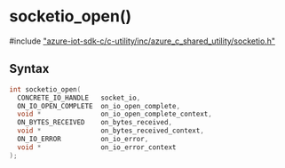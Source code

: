 # socketio_open()

\#include ["azure-iot-sdk-c/c-utility/inc/azure_c_shared_utility/socketio.h"](../iot-c-ref-socketio-h.md)  

## Syntax

```C
int socketio_open(
  CONCRETE_IO_HANDLE   socket_io,
  ON_IO_OPEN_COMPLETE  on_io_open_complete,
  void *               on_io_open_complete_context,
  ON_BYTES_RECEIVED    on_bytes_received,
  void *               on_bytes_received_context,
  ON_IO_ERROR          on_io_error,
  void *               on_io_error_context
);

```

